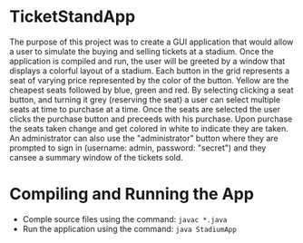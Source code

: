 # TicketStandApp
The purpose of this project was to create a GUI application that would allow a user to simulate the buying and selling tickets at a stadium. Once the application is compiled and run, the user will be greeted by a window that displays a colorful layout of a stadium. Each button in the grid represents a seat of varying price represented by the color of the button. Yellow are the cheapest seats followed by blue, green and red. By selecting clicking a seat button, and turning it grey (reserving the seat) a user can select multiple seats at time to purchase at a time. Once the seats are selected the user clicks the purchase button and preceeds with his purchase. Upon purchase the seats taken change and get colored in white to indicate they are taken. An administrator can also use the "administrator" button where they are prompted to sign in (username: admin, password: "secret") and they cansee a summary window of the tickets sold. 

# Compiling and Running the App
- Comple source files using the command: ` javac *.java `
- Run the application using the command: ` java StadiumApp `
